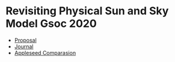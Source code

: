 # Revisiting Physical Sun and Sky Model Gsoc 2020

- [Proposal](https://mororo250.github.io/Gsoc-sun-sky/Gsoc%20proposal)
- [Journal](https://mororo250.github.io/Gsoc-sun-sky/Gsoc%20Journal)
- [Appleseed Comparasion](https://mororo250.github.io/Gsoc-sun-sky/Appleseed_comparison/appleseed_compare)
